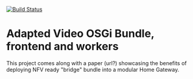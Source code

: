 [![Build Status](https://travis-ci.org/nherbaut/vhg-adapted-video.svg?branch=master)](https://travis-ci.org/nherbaut/vhg-adapted-video)

# Adapted Video OSGi Bundle, frontend and workers #

This project comes along with a paper (url?) showcasing the benefits of deploying NFV ready "bridge" bundle into a modular Home Gateway.
 
